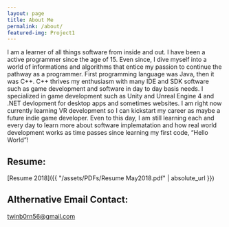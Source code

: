 ```yaml
---
layout: page
title: About Me
permalink: /about/
featured-img: Project1
---
```


   I am a learner of all things software from inside and out. I have been a active programmer since the age of 15. Even since, I dive myself into a world of informations and algorithms that entice my passion to continue the pathway as a programmer. First programming language was Java, then it was C++. C++ thrives my enthusiasm with many IDE and SDK software such as game development and software in day to day basis needs. I specialized in game development such as Unity and Unreal Engine 4 and .NET devlopment for desktop apps and sometimes websites. I am right now currently learning VR development so I can kickstart my career as maybe a future indie game developer. Even to this day, I am still learning each and every day to learn more about software implematation and how real world development works as time passes since learning my first code, “Hello World”!

## Resume:
[Resume 2018]({{ "/assets/PDFs/Resume May2018.pdf" | absolute_url }})

## Althernative Email Contact:
twinb0rn56@gmail.com


